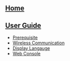 ## [Home](https://github.com/cheton/cnc.js/wiki/Home)
## [User Guide](https://github.com/cheton/cnc.js/wiki/User-Guide)
* [Prerequisite](https://github.com/cheton/cnc.js/wiki/User-Guide#prerequisite)
* [Wireless Communication](https://github.com/cheton/cnc.js/wiki/User-Guide#wireless-communication)
* [Display Langauge](https://github.com/cheton/cnc.js/wiki/User-Guide#display-language)
* [Web Console](https://github.com/cheton/cnc.js/wiki/User-Guide#web-console)